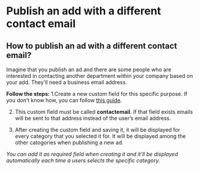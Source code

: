 # Publish an add with a different contact email

## How to publish an ad with a different contact email?


Imagine that you publish an ad and there are some people who are interested in contacting another department within your company based on your add. They'll need a business email address.  

**Follow the steps:**
1.Create a new custom field for this specific purpose. 
If you don’t know how, you can follow [this guide]( **Custom-fields-create-custom-fields.md).

2. This custom field must be called  **contactemail**.
 If that field exists emails will be sent to that address instead of the user’s email address. 

3. After creating the custom field and saving it, it will be displayed for every category that you selected it for. It will be displayed among the other catogories when publishing a new ad. 

*You can add it as required field when creating it and it'll be displayed automatically each time a users selects the specific category.*  
